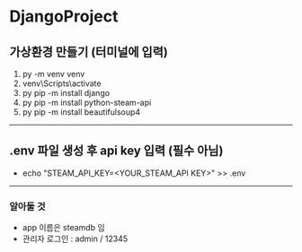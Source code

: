# DjangoProject

## 가상환경 만들기 (터미널에 입력)
1. py -m venv venv
2. venv\Scripts\activate
3. py pip -m install django
4. py pip -m install python-steam-api
5. py pip -m install beautifulsoup4

---

## .env 파일 생성 후 api key 입력 (필수 아님)
- echo "STEAM_API_KEY=<YOUR_STEAM_API KEY>" >> .env

---

### 알아둘 것
- app 이름은 steamdb 임
- 관리자 로그인 : admin / 12345
